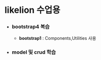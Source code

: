 # likelion 수업용

* ### bootstrap4 복습
  * **bootstrap1** : Components,Utilities 사용

* ### model 및 crud 학습